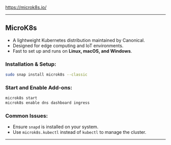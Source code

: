 
https://microk8s.io/

---

## **MicroK8s**
- A lightweight Kubernetes distribution maintained by Canonical.
- Designed for edge computing and IoT environments.
- Fast to set up and runs on **Linux, macOS, and Windows**.

### **Installation & Setup:**
```bash
sudo snap install microk8s --classic
```

### **Start and Enable Add-ons:**
```bash
microk8s start
microk8s enable dns dashboard ingress
```

### **Common Issues:**
- Ensure `snapd` is installed on your system.
- Use `microk8s.kubectl` instead of `kubectl` to manage the cluster.

---
